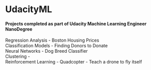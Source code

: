 # UdacityML

#### Projects completed as part of Udacity Machine Learning Engineer NanoDegree

Regression Analysis - Boston Housing Prices  
Classification Models - Finding Donors to Donate  
Neural Networks - Dog Breed Classifier  
Clustering -  
Reinforcement Learning - Quadcopter - Teach a drone to fly itself  
